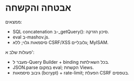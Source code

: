 # אבטחה והקשחה

ממצאים:
- SQL concatenation ב-_getQuery(): סיכון הזרקה.
- eval ב-mashov.js.
- סיסמאות גלוי; ללא CSRF/XSS גלובליים; MyISAM.

פעולות שלב א':
- מעבר ל-Query Builder + binding בכל השאילתות.
- JSON.parse במקום eval; הקשחת Views.
- גיבוב סיסמאות (bcrypt) + rate-limit; הפעלת CSRF בטפסים.
